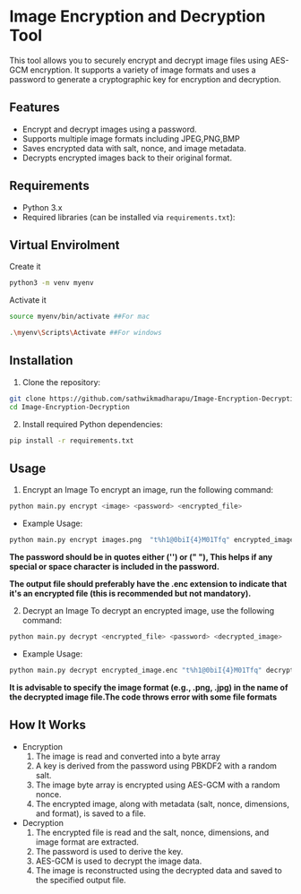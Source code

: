 # Image Encryption and Decryption Tool

This tool allows you to securely encrypt and decrypt image files using AES-GCM encryption. It supports a variety of image formats and uses a password to generate a cryptographic key for encryption and decryption.

## Features

- Encrypt and decrypt images using a password.
- Supports multiple image formats including JPEG,PNG,BMP
- Saves encrypted data with salt, nonce, and image metadata.
- Decrypts encrypted images back to their original format.

## Requirements

- Python 3.x
- Required libraries (can be installed via `requirements.txt`):

## Virtual Envirolment
Create it
```bash
python3 -m venv myenv
```


Activate it 
```bash
source myenv/bin/activate ##For mac
```
```bash
.\myenv\Scripts\Activate ##For windows
```

## Installation
1.  Clone the repository:
   ```bash
git clone https://github.com/sathwikmadharapu/Image-Encryption-Decryption.git
cd Image-Encryption-Decryption
```

2. Install required Python dependencies:
```bash
pip install -r requirements.txt
```

## Usage
1.  Encrypt an Image
   To encrypt an image, run the following command:
```bash
python main.py encrypt <image> <password> <encrypted_file>
```
* Example Usage:
```bash
python main.py encrypt images.png  "t%h1@0biI{4}M01Tfq" encrypted_image.enc  
```

   **The password should be in quotes either ('') or (" "), This helps if any special or space character is included in the password.**
   
 **The output file should preferably have the .enc extension to indicate that it's an encrypted file (this is recommended but not mandatory).**

2. Decrypt an Image
        To decrypt an encrypted image, use the following command:
```bash
python main.py decrypt <encrypted_file> <password> <decrypted_image>
```
* Example Usage:
```bash
python main.py decrypt encrypted_image.enc "t%h1@0biI{4}M01Tfq" decrypted_image.png
```

 **It is advisable to specify the image format (e.g., .png, .jpg) in the name of the decrypted image file.The code throws error with some file formats**

## How It Works

* Encryption
  1. The image is read and converted into a byte array
  2. A key is derived from the password using PBKDF2 with a random salt.
  3. The image byte array is encrypted using AES-GCM with a random nonce.
  4. The encrypted image, along with metadata (salt, nonce, dimensions, and format), is saved to a file.
* Decryption
  1. The encrypted file is read and the salt, nonce, dimensions, and image format are extracted.
  2. The password is used to derive the key.
  3. AES-GCM is used to decrypt the image data.
  4. The image is reconstructed using the decrypted data and saved to the specified output file.
